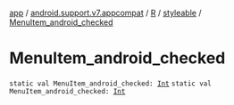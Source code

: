 [app](../../../index.md) / [android.support.v7.appcompat](../../index.md) / [R](../index.md) / [styleable](index.md) / [MenuItem_android_checked](./-menu-item_android_checked.md)

# MenuItem_android_checked

`static val MenuItem_android_checked: `[`Int`](https://kotlinlang.org/api/latest/jvm/stdlib/kotlin/-int/index.html)
`static val MenuItem_android_checked: `[`Int`](https://kotlinlang.org/api/latest/jvm/stdlib/kotlin/-int/index.html)